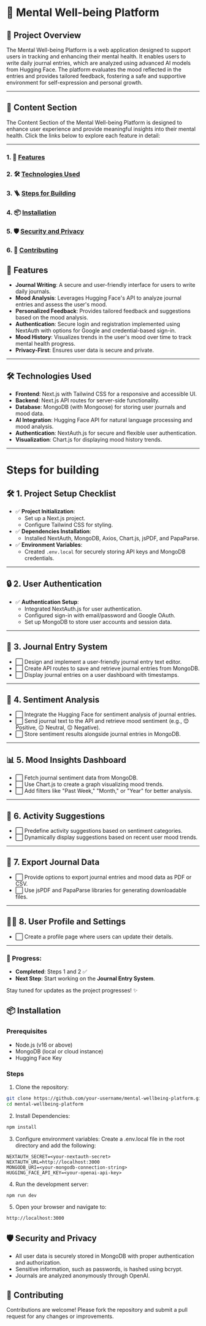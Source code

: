 # 🌟 Mental Well-being Platform

## 📝 Project Overview

The Mental Well-being Platform is a web application designed to support users in tracking and enhancing their mental health. It enables users to write daily journal entries, which are analyzed using advanced AI models from Hugging Face. The platform evaluates the mood reflected in the entries and provides tailored feedback, fostering a safe and supportive environment for self-expression and personal growth.

---

## 🌟 **Content Section**

The Content Section of the Mental Well-being Platform is designed to enhance user experience and provide meaningful insights into their mental health. Click the links below to explore each feature in detail:

---

### 1. 🚀 [Features](#🚀-features)

### 2. 🛠️ [Technologies Used](#🛠️-technologies-used)

### 3. 🪜 [Steps for Building](#steps-for-building)

### 4. 📦 [Installation](#📦-installation)

### 5. 🛡️ [Security and Privacy](#🛡️-security-and-privacy)

### 6. 🤝 [Contributing](#🤝-contributing)

## 🚀 Features

- **Journal Writing**: A secure and user-friendly interface for users to write daily journals.
- **Mood Analysis**: Leverages Hugging Face's API to analyze journal entries and assess the user's mood.
- **Personalized Feedback**: Provides tailored feedback and suggestions based on the mood analysis.
- **Authentication**: Secure login and registration implemented using NextAuth with options for Google and credential-based sign-in.
- **Mood History**: Visualizes trends in the user's mood over time to track mental health progress.
- **Privacy-First**: Ensures user data is secure and private.

---

## 🛠️ Technologies Used

- **Frontend**: Next.js with Tailwind CSS for a responsive and accessible UI.
- **Backend**: Next.js API routes for server-side functionality.
- **Database**: MongoDB (with Mongoose) for storing user journals and mood data.
- **AI Integration**: Hugging Face API for natural language processing and mood analysis.
- **Authentication**: NextAuth.js for secure and flexible user authentication.
- **Visualization**: Chart.js for displaying mood history trends.

---

# Steps for building

## 🛠️ **1. Project Setup Checklist**

- ✅ **Project Initialization**:
  - Set up a Next.js project.
  - Configure Tailwind CSS for styling.
- ✅ **Dependencies Installation**:
  - Installed NextAuth, MongoDB, Axios, Chart.js, jsPDF, and PapaParse.
- ✅ **Environment Variables**:
  - Created `.env.local` for securely storing API keys and MongoDB credentials.

---

## 🔒 **2. User Authentication**

- ✅ **Authentication Setup**:
  - Integrated NextAuth.js for user authentication.
  - Configured sign-in with email/password and Google OAuth.
  - Set up MongoDB to store user accounts and session data.

---

## 📝 **3. Journal Entry System**

- ⬜ Design and implement a user-friendly journal entry text editor.
- ⬜ Create API routes to save and retrieve journal entries from MongoDB.
- ⬜ Display journal entries on a user dashboard with timestamps.

---

## 🧠 **4. Sentiment Analysis**

- ⬜ Integrate the Hugging Face for sentiment analysis of journal entries.
- ⬜ Send journal text to the API and retrieve mood sentiment (e.g., 😊 Positive, 😐 Neutral, 😔 Negative).
- ⬜ Store sentiment results alongside journal entries in MongoDB.

---

## 📊 **5. Mood Insights Dashboard**

- ⬜ Fetch journal sentiment data from MongoDB.
- ⬜ Use Chart.js to create a graph visualizing mood trends.
- ⬜ Add filters like "Past Week," "Month," or "Year" for better analysis.

---

## 🎯 **6. Activity Suggestions**

- ⬜ Predefine activity suggestions based on sentiment categories.
- ⬜ Dynamically display suggestions based on recent user mood trends.

---

## 📂 **7. Export Journal Data**

- ⬜ Provide options to export journal entries and mood data as PDF or CSV.
- ⬜ Use jsPDF and PapaParse libraries for generating downloadable files.

---

## 🧑‍💻 **8. User Profile and Settings**

- ⬜ Create a profile page where users can update their details.

---

### 🎉 Progress:

- **Completed**: Steps 1 and 2 ✅
- **Next Step**: Start working on the **Journal Entry System**.

Stay tuned for updates as the project progresses! ✨

## 📦 Installation

### Prerequisites

- Node.js (v16 or above)
- MongoDB (local or cloud instance)
- Hugging Face Key

### Steps

1. Clone the repository:

```bash
git clone https://github.com/your-username/mental-wellbeing-platform.git
cd mental-wellbeing-platform
```

2. Install Dependencies:

```bash
npm install
```

3. Configure environment variables: Create a .env.local file in the root directory and add the following:

```env
NEXTAUTH_SECRET=<your-nextauth-secret>
NEXTAUTH_URL=http://localhost:3000
MONGODB_URI=<your-mongodb-connection-string>
HUGGING_FACE_API_KEY=<your-openai-api-key>
```

4. Run the development server:

```bash
npm run dev
```

5. Open your browser and navigate to:

```bash
http://localhost:3000
```

## 🛡️ Security and Privacy

- All user data is securely stored in MongoDB with proper authentication and
  authorization.
- Sensitive information, such as passwords, is hashed using bcrypt.
- Journals are analyzed anonymously through OpenAI.

## 🤝 Contributing

Contributions are welcome! Please fork the repository and submit a pull request for any changes or improvements.

